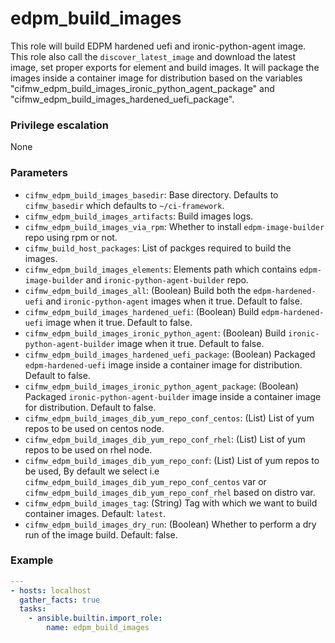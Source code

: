# edpm_build_images
This role will build EDPM hardened uefi and ironic-python-agent image.
This role also call the `discover_latest_image` and download the latest image,
set proper exports for element and build images.
It will package the images inside a container image for distribution based on
the variables "cifmw_edpm_build_images_ironic_python_agent_package" and
"cifmw_edpm_build_images_hardened_uefi_package".

### Privilege escalation
None

### Parameters
* `cifmw_edpm_build_images_basedir`: Base directory. Defaults to `cifmw_basedir` which  defaults to `~/ci-framework`.
* `cifmw_edpm_build_images_artifacts`: Build images logs.
* `cifmw_edpm_build_images_via_rpm`: Whether to install `edpm-image-builder` repo using rpm or not.
* `cifmw_build_host_packages`: List of packges required to build the images.
* `cifmw_edpm_build_images_elements`: Elements path which contains `edpm-image-builder` and `ironic-python-agent-builder` repo.
* `cifmw_edpm_build_images_all`: (Boolean) Build both the `edpm-hardened-uefi` and `ironic-python-agent` images when it true. Default to false.
* `cifmw_edpm_build_images_hardened_uefi`: (Boolean) Build `edpm-hardened-uefi` image when it true. Default to false.
* `cifmw_edpm_build_images_ironic_python_agent`: (Boolean) Build `ironic-python-agent-builder` image when it true. Default to false.
* `cifmw_edpm_build_images_hardened_uefi_package`: (Boolean) Packaged `edpm-hardened-uefi` image inside a container image for distribution. Default to false.
* `cifmw_edpm_build_images_ironic_python_agent_package`: (Boolean) Packaged  `ironic-python-agent-builder` image inside a container image for distribution. Default to false.
* `cifmw_edpm_build_images_dib_yum_repo_conf_centos`:  (List) List of yum repos to be used on centos node.
* `cifmw_edpm_build_images_dib_yum_repo_conf_rhel`: (List) List of yum repos to be used on rhel node.
* `cifmw_edpm_build_images_dib_yum_repo_conf`: (List) List of yum repos to be used, By default we select i.e `cifmw_edpm_build_images_dib_yum_repo_conf_centos` var or `cifmw_edpm_build_images_dib_yum_repo_conf_rhel` based on distro var.
* `cifmw_edpm_build_images_tag`: (String) Tag with which we want to build container images. Default: `latest`.
* `cifmw_edpm_build_images_dry_run`: (Boolean) Whether to perform a dry run of the image build. Default: false.

### Example
```YAML
---
- hosts: localhost
  gather_facts: true
  tasks:
    - ansible.builtin.import_role:
        name: edpm_build_images
